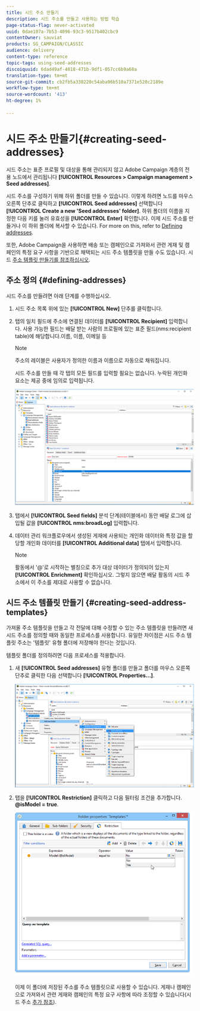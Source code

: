 ```yaml
---
title: 시드 주소 만들기
description: 시드 주소를 만들고 사용하는 방법 학습
page-status-flag: never-activated
uuid: 0dae107a-7b53-4096-93c3-9517b402cbc9
contentOwner: sauviat
products: SG_CAMPAIGN/CLASSIC
audience: delivery
content-type: reference
topic-tags: using-seed-addresses
discoiquuid: 6dad49af-4818-471b-9df1-057cc6b9a68a
translation-type: tm+mt
source-git-commit: cb2fb5a338220c54aba96b510a7371e520c2189e
workflow-type: tm+mt
source-wordcount: '413'
ht-degree: 1%

---
```



# 시드 주소 만들기{#creating-seed-addresses}

시드 주소는 표준 프로필 및 대상을 통해 관리되지 않고 Adobe Campaign 계층의 전용 노드에서 관리됩니다 **[!UICONTROL Resources > Campaign management > Seed addresses]**.

시드 주소를 구성하기 위해 하위 폴더를 만들 수 있습니다. 이렇게 하려면 노드를 마우스 오른쪽 단추로 클릭하고 **[!UICONTROL Seed addresses]** 선택합니다 **[!UICONTROL Create a new 'Seed addresses' folder]**. 하위 폴더의 이름을 지정한 다음 키를 눌러 유효성을 **[!UICONTROL Enter]** 확인합니다. 이제 시드 주소를 만들거나 이 하위 폴더에 복사할 수 있습니다. For more on this, refer to [Defining addresses](#defining-addresses).

또한, Adobe Campaign을 사용하면 배송 또는 캠페인으로 가져와서 관련 게재 및 캠페인의 특정 요구 사항을 기반으로 채택되는 시드 주소 템플릿을 만들 수도 있습니다. 시드 [주소 템플릿 만들기를 참조하십시오](#creating-seed-address-templates).

## 주소 정의 {#defining-addresses}

시드 주소를 만들려면 아래 단계를 수행하십시오.

1. 시드 주소 목록 위에 있는 **[!UICONTROL New]** 단추를 클릭합니다.
1. 탭의 일치 필드에 주소에 연결된 데이터를 **[!UICONTROL Recipient]** 입력합니다. 사용 가능한 필드는 배달 받는 사람의 프로필에 있는 표준 필드(nms:recipient table)에 해당합니다.이름, 이름, 이메일 등

   >[!NOTE]
   >
   >주소의 레이블은 사용자가 정의한 이름과 이름으로 자동으로 채워집니다.
   >
   >시드 주소를 만들 때 각 탭의 모든 필드를 입력할 필요는 없습니다. 누락된 개인화 요소는 제공 중에 임의로 입력됩니다.

   ![](assets/s_ncs_user_seedlist_new_address.png)

1. 탭에서 **[!UICONTROL Seed fields]** 분석 단계(테이블에서) 동안 배달 로그에 삽입될 값을 **[!UICONTROL nms:broadLog]** 입력합니다.

1. 데이터 관리 워크플로우에서 생성된 게재에 사용되는 개인화 데이터와 특정 값을 할당할 개인화 데이터를 **[!UICONTROL Additional data]** 탭에서 입력합니다.

   >[!NOTE]
   >
   >활동에서 &#39;@&#39;로 시작하는 별칭으로 추가 대상 데이터가 정의되어 있는지 **[!UICONTROL Enrichment]** 확인하십시오. 그렇지 않으면 배달 활동의 시드 주소에서 이 주소를 제대로 사용할 수 없습니다.

## 시드 주소 템플릿 만들기 {#creating-seed-address-templates}

가져올 주소 템플릿을 만들고 각 전달에 대해 수정할 수 있는 주소 템플릿을 만들려면 새 시드 주소를 정의할 때와 동일한 프로세스를 사용합니다. 유일한 차이점은 시드 주소 템플릿 주소는 &#39;템플릿&#39; 유형 폴더에 저장해야 한다는 것입니다.

템플릿 폴더를 정의하려면 다음 프로세스를 적용합니다.

1. 새 **[!UICONTROL Seed addresses]** 유형 폴더를 만들고 폴더를 마우스 오른쪽 단추로 클릭한 다음 선택합니다 **[!UICONTROL Properties...]**.

   ![](assets/s_ncs_user_seedlist_template_folder.png)

1. 탭을 **[!UICONTROL Restriction]** 클릭하고 다음 필터링 조건을 추가합니다. **@isModel = true**.

   ![](assets/s_ncs_user_seedlist_folder_is_model.png)

   이제 이 폴더에 저장된 주소를 주소 템플릿으로 사용할 수 있습니다. 게재나 캠페인으로 가져와서 관련 게재와 캠페인의 특정 요구 사항에 따라 조정할 수 있습니다(시드 주소 [추가 참조](../../delivery/using/adding-seed-addresses.md)).

